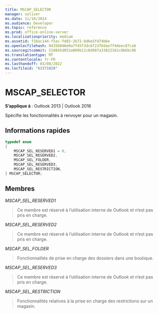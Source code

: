 ```yaml
---
title: MSCAP_SELECTOR
manager: soliver
ms.date: 11/16/2014
ms.audience: Developer
ms.topic: reference
ms.prod: office-online-server
ms.localizationpriority: medium
ms.assetid: f28ac144-f5ac-fd83-2b72-8d6e5fd74b6e
ms.openlocfilehash: 04356840e0a7f45f3dc6f23f6dae7f4deec87ca6
ms.sourcegitcommit: 518845d053a009b11c8d907a33822161c0b6bc96
ms.translationtype: MT
ms.contentlocale: fr-FR
ms.lasthandoff: 03/08/2022
ms.locfileid: "63371820"
---
```

# <a name="mscap_selector"></a>MSCAP_SELECTOR

  
  
**S’applique à** : Outlook 2013 | Outlook 2016 
  
Spécifie les fonctionnalités à renvoyer pour un magasin.
  
## <a name="quick-info"></a>Informations rapides

```cpp
typedef enum 
{ 
    MSCAP_SEL_RESERVED1 = 0, 
    MSCAP_SEL_RESERVED2, 
    MSCAP_SEL_FOLDER, 
    MSCAP_SEL_RESERVED3, 
    MSCAP_SEL_RESTRICTION, 
} MSCAP_SELECTOR;
```

## <a name="members"></a>Membres

 *MSCAP_SEL_RESERVED1* 
  
> Ce membre est réservé à l’utilisation interne de Outlook et n’est pas pris en charge. 
    
 *MSCAP_SEL_RESERVED2* 
  
> Ce membre est réservé à l’utilisation interne de Outlook et n’est pas pris en charge. 
    
 *MSCAP_SEL_FOLDER* 
  
> Fonctionnalités de prise en charge des dossiers dans une boutique.
    
 *MSCAP_SEL_RESERVED3* 
  
> Ce membre est réservé à l’utilisation interne de Outlook et n’est pas pris en charge. 
    
 *MSCAP_SEL_RESTRICTION* 
  
> Fonctionnalités relatives à la prise en charge des restrictions sur un magasin.
    

